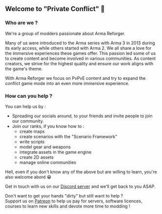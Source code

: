 ## Welcome to "Private Conflict" 🫡

### Who are we ?

We're a group of modders passionate about Arma Reforger.

Many of us were introduced to the Arma series with Arma 3 in 2013 during its early access, while others started with Arma 2. We all share a love for the immersive experiences these games offer. This passion led some of us to create content and become involved in various communities. As content creators, we strive for the highest quality and ensure our work aligns with the game's theme.

With Arma Reforger we focus on PvPvE content and try to expand the conflict game mode into an even more immersive experience.

### How can you help ?

You can help us by :

* Spreading our socials around, to your friends and invite people to join our community.
* Join our ranks, if you know how to :
  * create maps
  * create scenarios with the "Scenario Framework"
  * write scripts
  * model gear and weapons
  * integrate assets in the game engine
  * create 2D assets
  * manage online communities

Hell, even if you don't know any of the above but are willing to learn, you're also welcome abord 😁

Get in touch with us on our [Discord server](https://discord.gg/uPQQp7A9xs) and we'll get back to you ASAP.

Don't want to get your hands "dirty" but still want to help ?\
Support us on [Patreon](https://www.patreon.com/PrivateConflict) to help us pay for servers, software licences, courses to learn new skills and devote more time to modding !

<!--
**Here are some ideas to get you started:**

🙋‍♀️ A short introduction - what is your organization all about?
🌈 Contribution guidelines - how can the community get involved?
👩‍💻 Useful resources - where can the community find your docs? Is there anything else the community should know?
🍿 Fun facts - what does your team eat for breakfast?
🧙 Remember, you can do mighty things with the power of [Markdown](https://docs.github.com/github/writing-on-github/getting-started-with-writing-and-formatting-on-github/basic-writing-and-formatting-syntax)
-->
